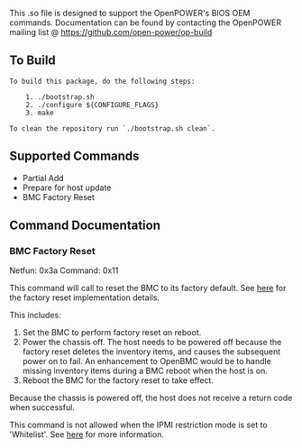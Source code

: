 This .so file is designed to support the OpenPOWER's BIOS OEM commands.
Documentation can be found by contacting the OpenPOWER mailing list @ https://github.com/open-power/op-build

## To Build
```
To build this package, do the following steps:

    1. ./bootstrap.sh
    2. ./configure ${CONFIGURE_FLAGS}
    3. make

To clean the repository run `./bootstrap.sh clean`.
```

## Supported Commands
- Partial Add
- Prepare for host update
- BMC Factory Reset

## Command Documentation

### BMC Factory Reset
Netfun: 0x3a
Command: 0x11

This command will call to reset the BMC to its factory default. See [here][0]
for the factory reset implementation details.

This includes:
1. Set the BMC to perform factory reset on reboot.
2. Power the chassis off. The host needs to be powered off because the factory
reset deletes the inventory items, and causes the subsequent power on to fail.
An enhancement to OpenBMC would be to handle missing inventory items during
a BMC reboot when the host is on.
3. Reboot the BMC for the factory reset to take effect.

Because the chassis is powered off, the host does not receive a return code
when successful.

This command is not allowed when the IPMI restriction mode is set to
'Whitelist'.  See [here][1] for more information.

[0]: https://github.com/openbmc/phosphor-dbus-interfaces/tree/master/xyz/openbmc_project/Common/FactoryReset#xyzopenbmc_projectsoftwarebmcupdater
[1]: https://github.com/openbmc/phosphor-dbus-interfaces/blob/master/xyz/openbmc_project/Control/Security/RestrictionMode.interface.yaml

